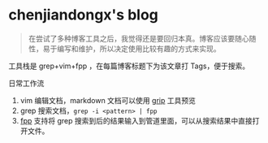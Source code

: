 # chenjiandongx's blog

> 在尝试了多种博客工具之后，我觉得还是要回归本真。博客应该要随心随性，易于编写和维护，所以决定使用比较有趣的方式来实现。

工具栈是 grep+vim+fpp ，在每篇博客标题下为该文章打 Tags，便于搜索。

日常工作流

1. vim 编辑文档，markdown 文档可以使用 [grip](https://github.com/joeyespo/grip) 工具预览
2. grep 搜索文档，`grep -i <pattern> | fpp`
3. [fpp](https://github.com/facebook/PathPicker) 支持将 grep 搜索到后的结果输入到管道里面，可以从搜索结果中直接打开文件。

